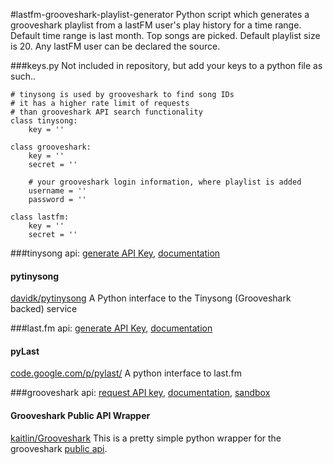#lastfm-grooveshark-playlist-generator
Python script which generates a grooveshark playlist from a lastFM user's play history for a time range.
Default time range is last month. Top songs are picked. Default playlist size is 20. Any lastFM user can be declared the source.

###keys.py 
Not included in repository, but add your keys to a python file as such..

```
# tinysong is used by grooveshark to find song IDs
# it has a higher rate limit of requests
# than grooveshark API search functionality
class tinysong:
    key = ''
    
class grooveshark:
    key = ''
    secret = ''
    
    # your grooveshark login information, where playlist is added
    username = ''
    password = ''

class lastfm:
    key = ''
    secret = ''
```
###tinysong api: [generate API Key](http://www.tinysong.com/api), [documentation](http://www.tinysong.com/api)
#### pytinysong
[davidk/pytinysong](https://github.com/davidk/pytinysong)
A Python interface to the Tinysong (Grooveshark backed) service

###last.fm api: [generate API Key](http://www.last.fm/api/account/create), [documentation](http://www.last.fm/api)
#### pyLast
[code.google.com/p/pylast/](https://code.google.com/p/pylast/)
A python interface to last.fm

###grooveshark api: [request API key](http://developers.grooveshark.com/api), [documentation](http://developers.grooveshark.com/docs/public_api/v3/), [sandbox](http://developers.grooveshark.com/docs/public_api/v3/sandbox)
#### Grooveshark Public API Wrapper
[kaitlin/Grooveshark](https://github.com/kaitlin/Grooveshark)
This is a pretty simple python wrapper for the grooveshark [public api](http://developers.grooveshark.com/api).